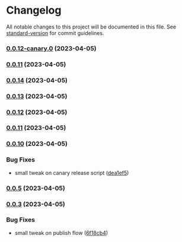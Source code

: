 # Changelog

All notable changes to this project will be documented in this file. See [standard-version](https://github.com/conventional-changelog/standard-version) for commit guidelines.

### [0.0.12-canary.0](https://github.com/GlitchTech-Developments/proman/compare/v0.0.14...v0.0.12-canary.0) (2023-04-05)

### [0.0.11](https://github.com/GlitchTech-Developments/proman/compare/v0.0.14...v0.0.11) (2023-04-05)

### [0.0.14](https://github.com/GlitchTech-Developments/proman/compare/v0.0.13...v0.0.14) (2023-04-05)

### [0.0.13](https://github.com/GlitchTech-Developments/proman/compare/v0.0.12...v0.0.13) (2023-04-05)

### [0.0.12](https://github.com/GlitchTech-Developments/proman/compare/v0.0.11...v0.0.12) (2023-04-05)

### [0.0.11](https://github.com/GlitchTech-Developments/proman/compare/v0.0.10...v0.0.11) (2023-04-05)

### [0.0.10](https://github.com/GlitchTech-Developments/proman/compare/v0.0.9...v0.0.10) (2023-04-05)


### Bug Fixes

* small tweak on canary release script ([dea1ef5](https://github.com/GlitchTech-Developments/proman/commit/dea1ef552724656215cc5eacb25249131b7592ca))

### [0.0.5](https://github.com/GlitchTech-Developments/proman/compare/v0.0.9...v0.0.5) (2023-04-05)

### [0.0.3](https://github.com/GlitchTech-Developments/proman/compare/v0.0.2...v0.0.3) (2023-04-05)

### Bug Fixes

-   small tweak on publish flow ([6f18cb4](https://github.com/GlitchTech-Developments/proman/commit/6f18cb42a1539751b9c62e00b8d4f9e9884840ff))
